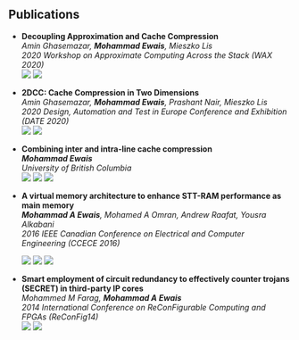## Publications

* **Decoupling Approximation and Cache Compression**  
  *Amin Ghasemazar, **Mohammad Ewais**, Mieszko Lis*  
  *2020 Workshop on Approximate Computing Across the Stack (WAX 2020)*  
  ![](https://img.shields.io/badge/-workshop%20paper-orange)
  [![](https://img.shields.io/badge/-link-blue)](http://approximate.computer/wax2020/papers/ghasemazar-wax2020.pdf)

* **2DCC: Cache Compression in Two Dimensions**  
  *Amin Ghasemazar, **Mohammad Ewais**, Prashant Nair, Mieszko Lis*  
  *2020 Design, Automation and Test in Europe Conference and Exhibition (DATE 2020)*  
  ![](https://img.shields.io/badge/-conference%20paper-green)
  [![](https://img.shields.io/badge/-link-blue)]()

* **Combining inter and intra-line cache compression**  
  ***Mohammad Ewais***  
  *University of British Columbia*  
  ![](https://img.shields.io/badge/-thesis-gray)
  [![](https://img.shields.io/badge/-link-blue)](https://open.library.ubc.ca/cIRcle/collections/ubctheses/24/items/1.0368685)
  [![](https://img.shields.io/badge/-slides-ff69b4)](https://docs.google.com/presentation/d/1jY9Ah2LdMwFgxXsK0ifHKYqsGiD-pFZwqZ5YuHmZD_w/edit?usp=sharing)

* **A virtual memory architecture to enhance STT-RAM performance as main memory**  
  *__Mohammad A Ewais__, Mohamed A Omran, Andrew Raafat, Yousra Alkabani*  
  *2016 IEEE Canadian Conference on Electrical and Computer Engineering (CCECE 2016)*  

  ![](https://img.shields.io/badge/-conference%20paper-green)
  [![](https://img.shields.io/badge/-link-blue)](https://ieeexplore.ieee.org/document/7726657)
  [![](https://img.shields.io/badge/-slides-ff69b4)](https://drive.google.com/file/d/1cBZwLq876jNKvP06txC2O8R-FDUZvSGJ/view?usp=sharing)

* **Smart employment of circuit redundancy to effectively counter trojans (SECRET) in third-party IP cores**  
  *Mohammed M Farag, __Mohammad A Ewais__*  
  *2014 International Conference on ReConFigurable Computing and FPGAs (ReConFig14)*  
  ![](https://img.shields.io/badge/-conference%20paper-green)
  [![](https://img.shields.io/badge/-link-blue)](https://ieeexplore.ieee.org/stamp/stamp.jsp?arnumber=7032562&casa_token=2TU2KrBWomgAAAAA:1Yq4gU-XP1kdPtvGAgjUMZKu84kWL-OJANQumy2cwjVIKB0ys59E8g4YBUBwu7b1WszgctL5vQ&tag=1)
